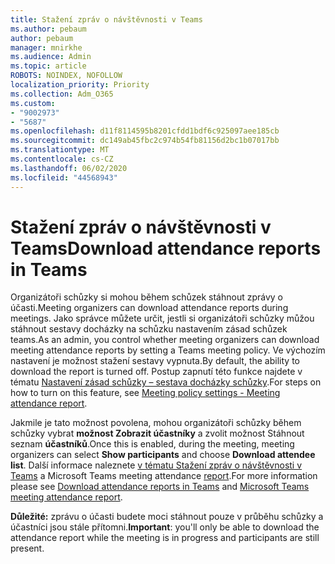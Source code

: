 ```yaml
---
title: Stažení zpráv o návštěvnosti v Teams
ms.author: pebaum
author: pebaum
manager: mnirkhe
ms.audience: Admin
ms.topic: article
ROBOTS: NOINDEX, NOFOLLOW
localization_priority: Priority
ms.collection: Adm_O365
ms.custom:
- "9002973"
- "5687"
ms.openlocfilehash: d11f8114595b8201cfdd1bdf6c925097aee185cb
ms.sourcegitcommit: dc149ab45fbc2c974b54fb81156d2bc1b07017bb
ms.translationtype: MT
ms.contentlocale: cs-CZ
ms.lasthandoff: 06/02/2020
ms.locfileid: "44568943"
---
```

# <a name="download-attendance-reports-in-teams"></a><span data-ttu-id="391b7-102">Stažení zpráv o návštěvnosti v Teams</span><span class="sxs-lookup"><span data-stu-id="391b7-102">Download attendance reports in Teams</span></span>

<span data-ttu-id="391b7-103">Organizátoři schůzky si mohou během schůzek stáhnout zprávy o účasti.</span><span class="sxs-lookup"><span data-stu-id="391b7-103">Meeting organizers can download attendance reports during meetings.</span></span> <span data-ttu-id="391b7-104">Jako správce můžete určit, jestli si organizátoři schůzky můžou stáhnout sestavy docházky na schůzku nastavením zásad schůzek teams.</span><span class="sxs-lookup"><span data-stu-id="391b7-104">As an admin, you control whether meeting organizers can download meeting attendance reports by setting a Teams meeting policy.</span></span> <span data-ttu-id="391b7-105">Ve výchozím nastavení je možnost stažení sestavy vypnuta.</span><span class="sxs-lookup"><span data-stu-id="391b7-105">By default, the ability to download the report is turned off.</span></span> <span data-ttu-id="391b7-106">Postup zapnutí této funkce najdete v tématu [Nastavení zásad schůzky – sestava docházky schůzky](https://docs.microsoft.com/microsoftteams/meeting-policies-in-teams#meeting-policy-settings---meeting-attendance-report).</span><span class="sxs-lookup"><span data-stu-id="391b7-106">For steps on how to turn on this feature, see  [Meeting policy settings - Meeting attendance report](https://docs.microsoft.com/microsoftteams/meeting-policies-in-teams#meeting-policy-settings---meeting-attendance-report).</span></span>

<span data-ttu-id="391b7-107">Jakmile je tato možnost povolena, mohou organizátoři schůzky během schůzky vybrat **možnost Zobrazit účastníky** a zvolit možnost Stáhnout seznam **účastníků**.</span><span class="sxs-lookup"><span data-stu-id="391b7-107">Once this is enabled, during the meeting, meeting organizers can select  **Show participants**  and choose  **Download attendee list**.</span></span> <span data-ttu-id="391b7-108">Další informace naleznete [v tématu Stažení zpráv o návštěvnosti v Teams](https://support.office.com/article/download-attendance-reports-in-teams-ae7cf170-530c-47d3-84c1-3aedac74d310) a Microsoft Teams meeting attendance [report](https://docs.microsoft.com/microsoftteams/teams-analytics-and-reports/meeting-attendance-report).</span><span class="sxs-lookup"><span data-stu-id="391b7-108">For more information please see [Download attendance reports in Teams](https://support.office.com/article/download-attendance-reports-in-teams-ae7cf170-530c-47d3-84c1-3aedac74d310) and [Microsoft Teams meeting attendance report](https://docs.microsoft.com/microsoftteams/teams-analytics-and-reports/meeting-attendance-report).</span></span>

<span data-ttu-id="391b7-109">**Důležité:** zprávu o účasti budete moci stáhnout pouze v průběhu schůzky a účastníci jsou stále přítomni.</span><span class="sxs-lookup"><span data-stu-id="391b7-109">**Important**: you'll only be able to download the attendance report while the meeting is in progress and participants are still present.</span></span>